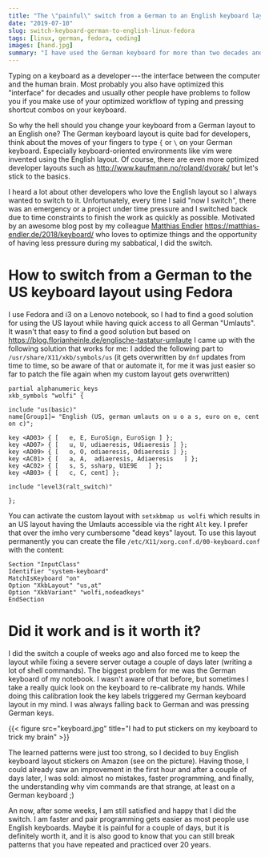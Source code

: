 ```yaml
---
title: "The \"painful\" switch from a German to an English keyboard layout on Linux (Fedora)"
date: "2019-07-10"
slug: switch-keyboard-german-to-english-linux-fedora
tags: [linux, german, fedora, coding]
images: [hand.jpg]
summary: "I have used the German keyboard for more than two decades and decided to switch to the English keyboard. See how to switch on Fedora without losing the German Umlauts and read about the \"painful\" experience."
---
```


Typing on a keyboard as a developer --- the interface between the computer and the human brain. Most probably you also have optimized this "interface" for decades and usually other people have problems to follow you if you make use of your optimized workflow of typing and pressing shortcut combos on your keyboard.

So why the hell should you change your keyboard from a German layout to an English one? The German keyboard layout is quite bad for developers, think about the moves of your fingers to type `{` or `\` on your German keyboard. Especially keyboard-oriented environments like vim were invented using the English layout. Of course, there are even more optimized developer layouts such as http://www.kaufmann.no/roland/dvorak/ but let's stick to the basics.

I heard a lot about other developers who love the English layout so I always wanted to switch to it. Unfortunately, every time I said "now I switch", there was an emergency or a project under time pressure and I switched back due to time constraints to finish the work as quickly as possible. Motivated by an awesome blog post by my colleague [Matthias Endler](https://twitter.com/matthiasendler) https://matthias-endler.de/2018/keyboard/ who loves to optimize things and the opportunity of having less pressure during my sabbatical, I did the switch.

# How to switch from a German to the US keyboard layout using Fedora

I use Fedora and i3 on a Lenovo notebook, so I had to find a good solution for using the US layout while having quick access to all German "Umlauts". It wasn't that easy to find a good solution but based on https://blog.florianheinle.de/englische-tastatur-umlaute I came up with the following solution that works for me:
I added the following part to `/usr/share/X11/xkb/symbols/us` (it gets overwritten by `dnf` updates from time to time, so be aware of that or automate it, for me it was just easier so far to patch the file again when my custom layout gets overwritten)

```
partial alphanumeric_keys
xkb_symbols "wolfi" {

include "us(basic)"
name[Group1]= "English (US, german umlauts on u o a s, euro on e, cent on c)";

key <AD03> { [   e, E, EuroSign, EuroSign ] };
key <AD07> { [   u, U, udiaeresis, Udiaeresis ] };
key <AD09> { [   o, O, odiaeresis, Odiaeresis ] };
key <AC01> { [   a, A,  adiaeresis, Adiaeresis   ] };
key <AC02> { [   s, S, ssharp, U1E9E   ] };
key <AB03> { [   c, C, cent] };

include "level3(ralt_switch)"

};
```

You can activate the custom layout with `setxkbmap us wolfi` which results in an US layout having the Umlauts accessible via the right `Alt` key. I prefer that over the imho very cumbersome "dead keys" layout. To use this layout permanently you can create the file `/etc/X11/xorg.conf.d/00-keyboard.conf` with the content:

```
Section "InputClass"
Identifier "system-keyboard"
MatchIsKeyboard "on"
Option "XkbLayout" "us,at"
Option "XkbVariant" "wolfi,nodeadkeys"
EndSection
```

# Did it work and is it worth it?

I did the switch a couple of weeks ago and also forced me to keep the layout while fixing a severe server outage a couple of days later (writing a lot of shell commands). The biggest problem for me was the German keyboard of my notebook. I wasn't aware of that before, but sometimes I take a really quick look on the keyboard to re-calibrate my hands. While doing this calibration look the key labels triggered my German keyboard layout in my mind. I was always falling back to German and was pressing German keys.

{{< figure src="keyboard.jpg" title="I had to put stickers on my keyboard to trick my brain" >}}

The learned patterns were just too strong, so I decided to buy English keyboard layout stickers on Amazon (see on the picture). Having those, I could already saw an improvement in the first hour and after a couple of days later, I was sold: almost no mistakes, faster programming, and finally, the understanding why vim commands are that strange, at least on a German keyboard ;)

An now, after some weeks, I am still satisfied and happy that I did the switch. I am faster and pair programming gets easier as most people use English keyboards. Maybe it is painful for a couple of days, but it is definitely worth it, and it is also good to know that you can still break patterns that you have repeated and practiced over 20 years.
